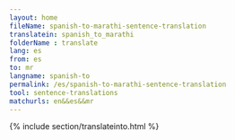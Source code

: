 ```yaml
---
layout: home
fileName: spanish-to-marathi-sentence-translation
translatein: spanish_to_marathi
folderName : translate
lang: es
from: es
to: mr
langname: spanish-to
permalink: /es/spanish-to-marathi-sentence-translation
tool: sentence-translations
matchurls: en&&es&&mr
---
```

{% include section/translateinto.html %}
